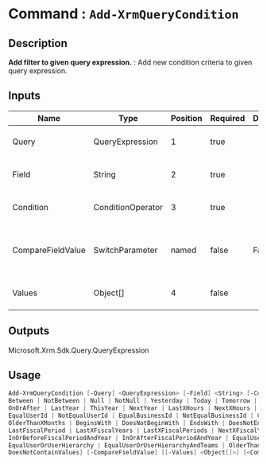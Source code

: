 ﻿# Command : `Add-XrmQueryCondition` 

## Description

**Add filter to given query expression.** : Add new condition criteria to given query expression.

## Inputs

Name|Type|Position|Required|Default|Description
----|----|--------|--------|-------|-----------
Query|QueryExpression|1|true||QueryExpression where condition should be add.
Field|String|2|true||Column / attribute logical name to filter.
Condition|ConditionOperator|3|true||Condition operator to apply to column (ConditionOperator)
CompareFieldValue|SwitchParameter|named|false|False|Specify if column filter should be evaluated according to another column.
Values|Object[]|4|false||Value to apply in column filter (single object or array)

## Outputs
Microsoft.Xrm.Sdk.Query.QueryExpression

## Usage

```Powershell 
Add-XrmQueryCondition [-Query] <QueryExpression> [-Field] <String> [-Condition] {Equal | NotEqual | GreaterThan | LessThan | GreaterEqual | LessEqual | Like | NotLike | In | NotIn | 
Between | NotBetween | Null | NotNull | Yesterday | Today | Tomorrow | Last7Days | Next7Days | LastWeek | ThisWeek | NextWeek | LastMonth | ThisMonth | NextMonth | On | OnOrBefore | 
OnOrAfter | LastYear | ThisYear | NextYear | LastXHours | NextXHours | LastXDays | NextXDays | LastXWeeks | NextXWeeks | LastXMonths | NextXMonths | LastXYears | NextXYears | 
EqualUserId | NotEqualUserId | EqualBusinessId | NotEqualBusinessId | ChildOf | Mask | NotMask | MasksSelect | Contains | DoesNotContain | EqualUserLanguage | NotOn | 
OlderThanXMonths | BeginsWith | DoesNotBeginWith | EndsWith | DoesNotEndWith | ThisFiscalYear | ThisFiscalPeriod | NextFiscalYear | NextFiscalPeriod | LastFiscalYear | 
LastFiscalPeriod | LastXFiscalYears | LastXFiscalPeriods | NextXFiscalYears | NextXFiscalPeriods | InFiscalYear | InFiscalPeriod | InFiscalPeriodAndYear | 
InOrBeforeFiscalPeriodAndYear | InOrAfterFiscalPeriodAndYear | EqualUserTeams | EqualUserOrUserTeams | Under | NotUnder | UnderOrEqual | Above | AboveOrEqual | 
EqualUserOrUserHierarchy | EqualUserOrUserHierarchyAndTeams | OlderThanXYears | OlderThanXWeeks | OlderThanXDays | OlderThanXHours | OlderThanXMinutes | ContainValues | 
DoesNotContainValues} [-CompareFieldValue] [[-Values] <Object[]>] [<CommonParameters>]
``` 



